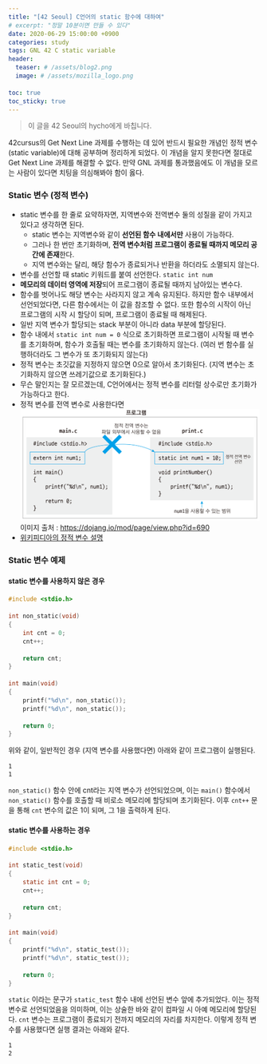 ```yaml
---
title: "[42 Seoul] C언어의 static 함수에 대하여"
# excerpt: "정말 10분이면 만들 수 있다"
date: 2020-06-29 15:00:00 +0900
categories: study
tags: GNL 42 C static variable
header:
  teaser: # /assets/blog2.png
  image: # /assets/mozilla_logo.png 

toc: true  
toc_sticky: true 
---
```


> 이 글을 42 Seoul의 hycho에게 바칩니다.

42cursus의 Get Next Line 과제를 수행하는 데 있어 반드시 필요한 개념인 정적 변수(static variable)에 대해 공부하며 정리하게 되었다. 이 개념을 알지 못한다면 절대로 Get Next Line 과제를 해결할 수 없다. 만약 GNL 과제를 통과했음에도 이 개념을 모르는 사람이 있다면 치팅을 의심해봐야 함이 옳다.

### Static 변수 (정적 변수)
  * static 변수를 한 줄로 요약하자면, 지역변수와 전역변수 둘의 성질을 같이 가지고 있다고 생각하면 된다.
      * static 변수는 지역변수와 같이 **선언된 함수 내에서만** 사용이 가능하다. 
      * 그러나 한 번만 초기화하며, **전역 변수처럼 프로그램이 종료될 때까지 메모리 공간에 존재**한다. 
      * 지역 변수와는 달리, 해당 함수가 종료되거나 반환을 하더라도 소멸되지 않는다.
  * 변수를 선언할 때 static 키워드를 붙여 선언한다. `static int num`
  * **메모리의 데이터 영역에 저장**되어 프로그램이 종료될 때까지 남아있는 변수다.
  * 함수를 벗어나도 해당 변수는 사라지지 않고 계속 유지된다. 하지만 함수 내부에서 선언되었다면, 다른 함수에서는 이 값을 참조할 수 없다. 또한 함수의 시작이 아닌 프로그램의 시작 시 할당이 되며, 프로그램이 종료될 때 해제된다.
  * 일반 지역 변수가 할당되는 stack 부분이 아니라 data 부분에 할당된다.
  * 함수 내에서 `static int num = 0` 식으로 초기화하면 프로그램이 시작될 때 변수를 초기화하며, 함수가 호출될 때는 변수를 초기화하지 않는다. (여러 번 함수를 실행하더라도 그 변수가 또 초기화되지 않는다)
  * 정적 변수는 초깃값을 지정하지 않으면 0으로 알아서 초기화된다. (지역 변수는 초기화하지 않으면 쓰레기값으로 초기화된다.)
  * 무슨 말인지는 잘 모르겠는데, C언어에서는 정적 변수를 리터럴 상수로만 초기화가 가능하다고 한다.
  * 정적 변수를 전역 변수로 사용한다면
    ![img](/assets/images/unit79-1.png)
    이미지 출처 : https://dojang.io/mod/page/view.php?id=690
  * [위키피디아의 정적 변수 설명](https://ko.wikipedia.org/wiki/%EC%A0%95%EC%A0%81_%EB%B3%80%EC%88%98)

 

### Static 변수 예제

#### static 변수를 사용하지 않은 경우

```c
#include <stdio.h>
 
int non_static(void)
{
    int cnt = 0;
    cnt++;
 
    return cnt;
}
 
int main(void)
{
    printf("%d\n", non_static());
    printf("%d\n", non_static());
 
    return 0;
}
```

위와 같이, 일반적인 경우 (지역 변수를 사용했다면) 아래와 같이 프로그램이 실행된다.

```
1
1
```

`non_static()` 함수 안에 cnt라는 지역 변수가 선언되었으며, 이는 `main()` 함수에서 `non_static()` 함수를 호출할 때 비로소 메모리에 할당되며 초기화된다.  이후 `cnt++` 문을 통해 `cnt` 변수의 값은 1이 되며, 그 1을 출력하게 된다.

#### static 변수를 사용하는 경우

```C
#include <stdio.h>
 
int static_test(void)
{
    static int cnt = 0;
    cnt++;
 
    return cnt;
}
 
int main(void)
{
    printf("%d\n", static_test());
    printf("%d\n", static_test());
 
    return 0;
}
```

`static` 이라는 문구가 `static_test` 함수 내에 선언된 변수 앞에 추가되었다. 이는 정적 변수로 선언되었음을 의미하며, 이는 상술한 바와 같이 컴파일 시 아예 메모리에 할당된다. `cnt` 변수는 프로그램이 종료되기 전까지 메모리의 자리를 차지한다. 이렇게 정적 변수를 사용했다면 실행 결과는 아래와 같다.

```
1
2
```